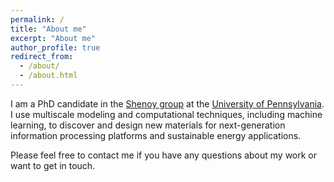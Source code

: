```yaml
---
permalink: /
title: "About me"
excerpt: "About me"
author_profile: true
redirect_from: 
  - /about/
  - /about.html
---
```


I am a PhD candidate in the [Shenoy group](http://shenoy.seas.upenn.edu/) at the [University of Pennsylvania](https://www.upenn.edu/). I use multiscale modeling and computational techniques, including machine learning, to discover and design new materials for next-generation information processing platforms and sustainable energy applications.

Please feel free to contact me if you have any questions about my work or want to get in touch. 
